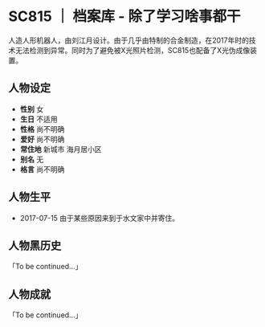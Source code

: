 # SC815 ｜ 档案库 - 除了学习啥事都干
人造人形机器人，由刘江月设计。由于几乎由特制的合金制造，在2017年时的技术无法检测到异常。同时为了避免被X光照片检测，SC815也配备了X光伪成像装置。

## 人物设定
- **性别** 女
- **生日** 不适用
- **性格** 尚不明确
- **爱好** 尚不明确
- **常住地** 新城市 海月居小区
- **别名** 无
- **格言** 尚不明确

## 人物生平
- 2017-07-15 由于某些原因来到于水文家中并寄住。

## 人物黑历史
「To be continued…」

## 人物成就
「To be continued…」
